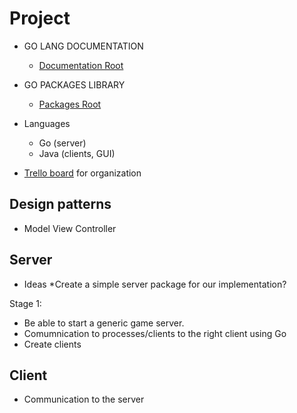 Project
=======

* GO LANG DOCUMENTATION 
  * [Documentation Root](http://golang.org/doc/)

* GO PACKAGES LIBRARY
  * [Packages Root](http://golang.org/pkg/)

* Languages
  * Go (server)
  * Java (clients, GUI)
* [Trello board](https://trello.com/b/tPu9UPz6/osm) for organization

Design patterns
---------------

* Model View Controller

Server
------
* Ideas
  *Create a simple server package for our implementation?

Stage 1:
* Be able to start a generic game server. 
* Comumnication to processes/clients to the right client using Go
* Create clients

Client
------

* Communication to the server
